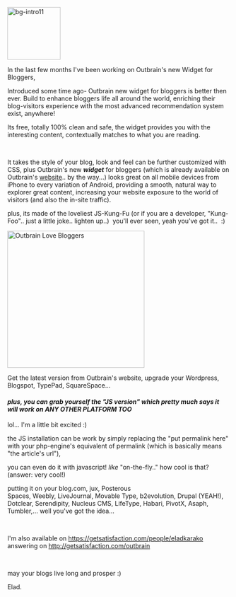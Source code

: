 <p style="text-align: left;"><!--more-->
<img class="wp-image-747 alignleft" alt="bg-intro11" src="https://icompile.eladkarako.com/_uploads/2013/04/bg-intro.png" width="120" height="119" /></p>
In the last few months I've been working on Outbrain's new Widget for Bloggers,

Introduced some time ago- Outbrain new widget for bloggers is better then ever.
Build to enhance bloggers life all around the world, enriching their blog-visitors experience with the most advanced recommendation system exist, anywhere!

Its free, totally 100% clean and safe, the widget provides you with the interesting content, contextually matches to what you are reading.

&nbsp;

It takes the style of your blog, look and feel can be further customized with CSS,
plus Outbrain's new <em><strong>widget</strong></em> for bloggers (which is already available on Outbrain's <a title="http://my.outbrain.com" href="http://my.outbrain.com" target="_blank">website</a>.. by the way...) looks great on all mobile devices from iPhone to every variation of Android, providing a smooth, natural way to explorer great content, increasing your website exposure to the world of visitors (and also the in-site traffic).

plus, its made of the loveliest JS-Kung-Fu (or if you are a developer, "Kung-Foo".. just a little joke.. lighten up..)  you'll ever seen, yeah you've got it..  :)

<img class="alignnone size-full wp-image-751" alt="Outbrain Love Bloggers" src="https://icompile.eladkarako.com/_uploads/2013/04/bg-intro211.png" width="310" height="310" />

Get the latest version from Outbrain's website, upgrade your Wordpress, Blogspot, TypePad, SquareSpace...
<h4><em><strong>plus, you can grab yourself the "JS version" which pretty much says it will work on ANY OTHER PLATFORM TOO</strong></em></h4>
lol... I'm a little bit excited :)

the JS installation can be work by simply replacing the "put permalink here" with your php-engine's equivalent of permalink (which is basically means "the article's url"),

you can even do it with javascript! <em>like</em> "on-the-fly.." how cool is that? (answer: very cool!)

putting it on your blog.com, jux, Posterous Spaces, Weebly, LiveJournal, Movable Type, b2evolution, Drupal (YEAH!), Dotclear, Serendipity, Nucleus CMS, LifeType, Habari, PivotX, Asaph, Tumbler,... well you've got the idea...

&nbsp;

I'm also available on <a href="https://getsatisfaction.com/people/eladkarako">https://getsatisfaction.com/people/eladkarako</a>
answering on <a title="http://getsatisfaction.com/outbrain" href="http://getsatisfaction.com/outbrain" target="_blank">http://getsatisfaction.com/outbrain</a>

&nbsp;

may your blogs live long and prosper :)

Elad.

&nbsp;

&nbsp;